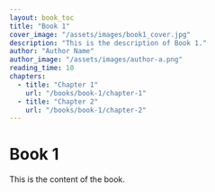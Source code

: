 ```yaml
---
layout: book_toc
title: "Book 1"
cover_image: "/assets/images/book1_cover.jpg"
description: "This is the description of Book 1."
author: "Author Name"
author_image: "/assets/images/author-a.png"
reading_time: 10
chapters:
  - title: "Chapter 1"
    url: "/books/book-1/chapter-1"
  - title: "Chapter 2"
    url: "/books/book-1/chapter-2"
---
```


# Book 1

This is the content of the book.
